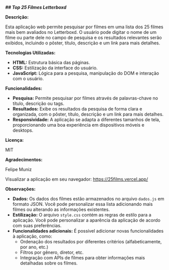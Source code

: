 ***## Top 25 Filmes Letterboxd***

**Descrição:**

Esta aplicação web permite pesquisar por filmes em uma lista dos 25 filmes mais bem avaliados no Letterboxd. O usuário pode digitar o nome de um filme ou parte dele no campo de pesquisa e os resultados relevantes serão exibidos, incluindo o pôster, título, descrição e um link para mais detalhes.

**Tecnologias Utilizadas:**

* **HTML:** Estrutura básica das páginas.
* **CSS:** Estilização da interface do usuário.
* **JavaScript:** Lógica para a pesquisa, manipulação do DOM e interação com o usuário.

**Funcionalidades:**

* **Pesquisa:** Permite pesquisar por filmes através de palavras-chave no título, descrição ou tags.
* **Resultados:** Exibe os resultados da pesquisa de forma clara e organizada, com o pôster, título, descrição e um link para mais detalhes.
* **Responsividade:** A aplicação se adapta a diferentes tamanhos de tela, proporcionando uma boa experiência em dispositivos móveis e desktops.

**Licença:**

MIT

**Agradecimentos:**

Felipe Muniz

Visualizar a aplicação em seu navegador: https://25films.vercel.app/

**Observações:**

* **Dados:** Os dados dos filmes estão armazenados no arquivo `dados.js` em formato JSON. Você pode personalizar essa lista adicionando mais filmes ou alterando as informações existentes.
* **Estilização:** O arquivo `style.css` contém as regras de estilo para a aplicação. Você pode personalizar a aparência da aplicação de acordo com suas preferências.
* **Funcionalidades adicionais:** É possível adicionar novas funcionalidades à aplicação, como:
    * Ordenação dos resultados por diferentes critérios (alfabeticamente, por ano, etc.)
    * Filtros por gênero, diretor, etc.
    * Integração com APIs de filmes para obter informações mais detalhadas sobre os filmes.
